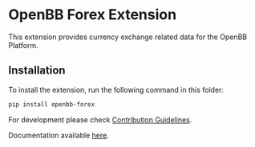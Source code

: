 # OpenBB Forex Extension

This extension provides currency exchange related data for the OpenBB Platform.

## Installation

To install the extension, run the following command in this folder:

```bash
pip install openbb-forex
```

For development please check [Contribution Guidelines](https://github.com/OpenBB-finance/OpenBBTerminal/blob/feature/openbb-sdk-v4/openbb_platform/CONTRIBUTING.md).

Documentation available [here](https://docs.openbb.co/sdk).

